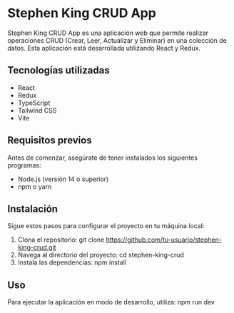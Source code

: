 # Stephen King CRUD App

Stephen King CRUD App es una aplicación web que permite realizar operaciones CRUD (Crear, Leer, Actualizar y Eliminar) en una colección de datos. Esta aplicación está desarrollada utilizando React y Redux.

## Tecnologías utilizadas

- React
- Redux
- TypeScript
- Tailwind CSS
- Vite

## Requisitos previos

Antes de comenzar, asegúrate de tener instalados los siguientes programas:

- Node.js (versión 14 o superior)
- npm o yarn

## Instalación

Sigue estos pasos para configurar el proyecto en tu máquina local:

1. Clona el repositorio:  git clone https://github.com/tu-usuario/stephen-king-crud.git
2. Navega al directorio del proyecto: cd stephen-king-crud
3. Instala las dependencias: npm install

## Uso
Para ejecutar la aplicación en modo de desarrollo, utiliza: npm run dev
